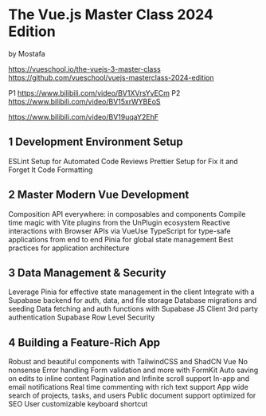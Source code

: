 # The Vue.js Master Class 2024 Edition

by Mostafa 

https://vueschool.io/the-vuejs-3-master-class
https://github.com/vueschool/vuejs-masterclass-2024-edition

P1 https://www.bilibili.com/video/BV1XVrsYvECm
P2 https://www.bilibili.com/video/BV15xrWYBEoS

https://www.bilibili.com/video/BV19uqaY2EhF

## 1 Development Environment Setup
ESLint Setup for Automated Code Reviews
Prettier Setup for Fix it and Forget It Code Formatting

## 2 Master Modern Vue Development
Composition API everywhere: in composables and components
Compile time magic with Vite plugins from the UnPlugin ecosystem
Reactive interactions with Browser APIs via VueUse
TypeScript for type-safe applications from end to end
Pinia for global state management
Best practices for application architecture

## 3 Data Management & Security
Leverage Pinia for effective state management in the client
Integrate with a Supabase backend for auth, data, and file storage
Database migrations and seeding
Data fetching and auth functions with Supabase JS Client
3rd party authentication
Supabase Row Level Security

## 4 Building a Feature-Rich App
Robust and beautiful components with TailwindCSS and ShadCN Vue
No nonsense Error handling
Form validation and more with FormKit
Auto saving on edits to inline content
Pagination and Infinite scroll support
In-app and email notifications
Real time commenting with rich text support
App wide search of projects, tasks, and users
Public document support optimized for SEO
User customizable keyboard shortcut
